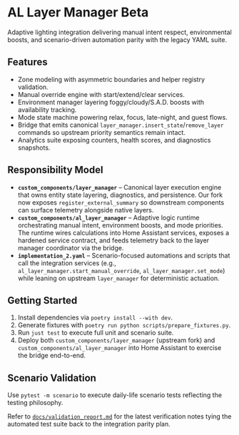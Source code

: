 # AL Layer Manager Beta

Adaptive lighting integration delivering manual intent respect, environmental boosts, and scenario-driven automation parity with the legacy YAML suite.

## Features
- Zone modeling with asymmetric boundaries and helper registry validation.
- Manual override engine with start/extend/clear services.
- Environment manager layering foggy/cloudy/S.A.D. boosts with availability tracking.
- Mode state machine powering relax, focus, late-night, and guest flows.
- Bridge that emits canonical `layer_manager.insert_state`/`remove_layer` commands so upstream priority semantics remain intact.
- Analytics suite exposing counters, health scores, and diagnostics snapshots.

## Responsibility Model
- **`custom_components/layer_manager`** – Canonical layer execution engine that owns entity state layering, diagnostics, and persistence. Our fork now exposes `register_external_summary` so downstream components can surface telemetry alongside native layers.
- **`custom_components/al_layer_manager`** – Adaptive logic runtime orchestrating manual intent, environment boosts, and mode priorities. The runtime wires calculations into Home Assistant services, exposes a hardened service contract, and feeds telemetry back to the layer manager coordinator via the bridge.
- **`implementation_2.yaml`** – Scenario-focused automations and scripts that call the integration services (e.g., `al_layer_manager.start_manual_override`, `al_layer_manager.set_mode`) while leaning on upstream `layer_manager` for deterministic actuation.

## Getting Started
1. Install dependencies via `poetry install --with dev`.
2. Generate fixtures with `poetry run python scripts/prepare_fixtures.py`.
3. Run `just test` to execute full unit and scenario suite.
4. Deploy both `custom_components/layer_manager` (upstream fork) and `custom_components/al_layer_manager` into Home Assistant to exercise the bridge end-to-end.

## Scenario Validation
Use `pytest -m scenario` to execute daily-life scenario tests reflecting the testing philosophy.

Refer to [`docs/validation_report.md`](docs/validation_report.md) for the latest verification notes tying the automated test suite back to the integration parity plan.
